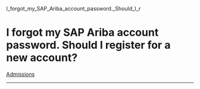 I_forgot_my_SAP_Ariba_account_password._Should_I_r



I forgot my SAP Ariba account password. Should I register for a new account?
============================================================================

[Admissions](https://www.sutd.edu.sg/tag/admissions/)

---

